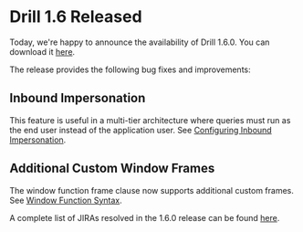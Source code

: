 # Drill 1.6 Released

Today, we're happy to announce the availability of Drill 1.6.0. You can download it [here](https://drill.apache.org/download/).

The release provides the following bug fixes and improvements:

## Inbound Impersonation  
This feature is useful in a multi-tier architecture where queries must run as the end user instead of the application user. See [Configuring Inbound Impersonation]({{site.baseurl}}/docs/configuring-inbound-impersonation/).

## Additional Custom Window Frames  
The window function frame clause now supports additional custom frames. See [Window Function Syntax]({{site.baseurl}}/docs/sql-window-functions-introduction/#syntax). 

A complete list of JIRAs resolved in the 1.6.0 release can be found [here](https://issues.apache.org/jira/secure/ReleaseNote.jspa?version=12334766&styleName=Html&projectId=12313820&Create=Create&atl_token=A5KQ-2QAV-T4JA-FDED%7C9ec2112379f0ae5d2b67a8cbd2626bcde62b41cd%7Clout).

